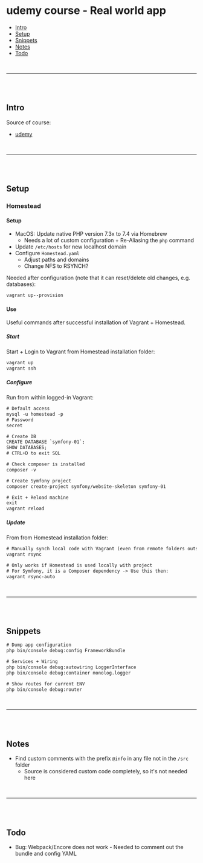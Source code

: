 # udemy course - Real world app

- [Intro](#intro)
- [Setup](#setup)
- [Snippets](#snippets)
- [Notes](#notes)
- [Todo](#todo)

<br>

---

<br><br>

## Intro

Source of course:

- [udemy](https://www.udemy.com/course/learn-symfony-4-hands-on-creating-a-real-world-application)

<br>

---

<br><br>

## Setup

### Homestead

#### Setup

- MacOS: Update native PHP version 7.3x to 7.4 via Homebrew
  - Needs a lot of custom configuration + Re-Aliasing the `php` command
- Update `/etc/hosts` for new localhost domain
- Configure `Homestead.yaml`
  - Adjust paths and domains
  - Change NFS to RSYNCH?

Needed after configuration (note that it can reset/delete old changes, e.g. databases):

```txt
vagrant up--provision
```

#### Use

Useful commands after successful installation of Vagrant + Homestead.

##### Start

Start + Login to Vagrant from Homestead installation folder:

```txt
vagrant up
vagrant ssh
```

##### Configure

Run from within logged-in Vagrant:

```txt
# Default access
mysql -u homestead -p
# Password
secret

# Create DB
CREATE DATABASE `symfony-01`;
SHOW DATABASES;
# CTRL+D to exit SQL

# Check composer is installed
composer -v

# Create Symfony project
composer create-project symfony/website-skeleton symfony-01

# Exit + Reload machine
exit
vagrant reload
```

##### Update

From from Homestead installation folder:

```txt
# Manually synch local code with Vagrant (even from remote folders outside cwd)
vagrant rsync

# Only works if Homestead is used locally with project
# For Symfony, it is a Composer dependency -> Use this then:
vagrant rsync-auto
```

<br>

---

<br><br>

## Snippets

```txt
# Dump app configuration
php bin/console debug:config FrameworkBundle

# Services + Wiring
php bin/console debug:autowiring LoggerInterface
php bin/console debug:container monolog.logger

# Show routes for current ENV
php bin/console debug:router
```

<br>

---

<br><br>

## Notes

- Find custom comments with the prefix `@info` in any file not in the `/src` folder
  - Source is considered custom code completely, so it's not needed here

<br>

---

<br><br>

## Todo

- Bug: Webpack/Encore does not work - Needed to comment out the bundle and config YAML
